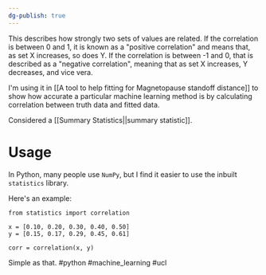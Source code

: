 ```yaml
---
dg-publish: true
---
```

This describes how strongly two sets of values are related. If the correlation is between 0 and 1, it is known as a "positive correlation" and means that, as set X increases, so does Y. If the correlation is between -1 and 0, that is described as a "negative correlation", meaning that as set X increases, Y decreases, and vice vera.

I'm using it in [[A tool to help fitting for Magnetopause standoff distance]] to show how accurate a particular machine learning method is by calculating correlation between truth data and fitted data.

Considered a [[Summary Statistics||summary statistic]].
# Usage
In Python, many people use `NumPy`, but I find it easier to use the inbuilt `statistics` library. 

Here's an example:
```
from statistics import correlation

x = [0.10, 0.20, 0.30, 0.40, 0.50]
y = [0.15, 0.17, 0.29, 0.45, 0.61]

corr = correlation(x, y)
```

Simple as that.
#python #machine_learning #ucl